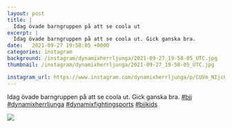 ```yaml
---
layout: post
title: |
  Idag övade barngruppen på att se coola ut
excerpt: |
  Idag övade barngruppen på att se coola ut. Gick ganska bra.    
date:   2021-09-27 19:58:05 +0000
categories: instagram
background: /instagram/dynamixherrljunga/2021-09-27_19-58-05_UTC.jpg
thumbnail: /instagram/dynamixherrljunga/2021-09-27_19-58-05_UTC.jpg

instagram_url: https://www.instagram.com/dynamixherrljunga/p/CUVm_NIjc6i
---
```

Idag övade barngruppen på att se coola ut. Gick ganska bra. [#bjj](https://www.instagram.com/explore/tags/bjj/) [#dynamixherrljunga](https://www.instagram.com/explore/tags/dynamixherrljunga/) [#dynamixfightingsports](https://www.instagram.com/explore/tags/dynamixfightingsports/) [#bjjkids](https://www.instagram.com/explore/tags/bjjkids/)



<img src='{{ site.baseurl }}/instagram/dynamixherrljunga/2021-09-27_19-58-05_UTC.jpg' class='img-fluid' />
